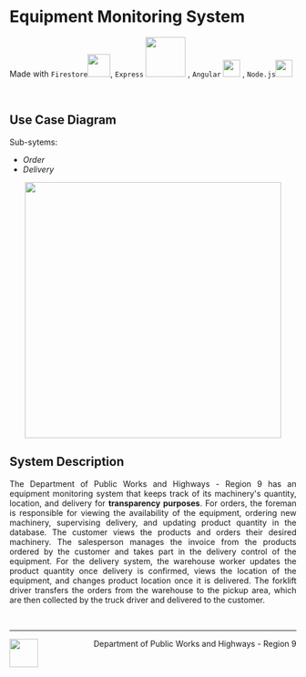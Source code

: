 
# Equipment Monitoring System 
Made with 
`Firestore`<img src= "https://github.com/lhbsaldana/itelective3-web/blob/main/images/firestore%20logo.svg" width = "40px" />,
`Express` <img src= "https://github.com/lhbsaldana/itelective3-web/blob/main/images/express%20logo.svg" width = "70px" /> ,
`Angular` <img src= "https://github.com/lhbsaldana/itelective3-web/blob/main/images/angular-icon.svg" width = "30px" /> ,
`Node.js`<img src= "https://github.com/lhbsaldana/itelective3-web/blob/main/images/nodejs%20logo.svg" width = "30px" />

<br />

## Use Case Diagram
Sub-sytems: 
- *Order* 
- *Delivery* 
<p align="center">
<img align = "center" src= "https://github.com/lhbsaldana/itelective3-web/blob/main/equipment%20monitoring%20system.PNG" height="450"/> 
</p>


## System Description
<div align="justify"> 
  
The Department of Public Works and Highways - Region 9 has an equipment monitoring system that keeps track of its machinery's quantity, location, and delivery for **transparency purposes**. 
For orders, the foreman is responsible for viewing the availability of the equipment, ordering new machinery, supervising delivery, and updating product quantity in the database. The customer views the products and orders their desired machinery. The salesperson manages the invoice from the products ordered by the customer and takes part in the delivery control of the equipment. For the delivery system, the warehouse worker updates the product quantity once delivery is confirmed, views the location of the equipment, and changes product location once it is delivered. The forklift driver transfers the orders from the warehouse to the pickup area, which are then collected by the truck driver and delivered to the customer.
  
</div>

<br />


***

<img width="50px" align = "left" src= "https://github.com/lhbsaldana/itelective3-web/blob/main/images/512px-Department_of_Public_Works_and_Highways_(DPWH).svg%20(1).png" /> 

<div align="right"> 
Department of Public Works and Highways - Region 9
</div>





